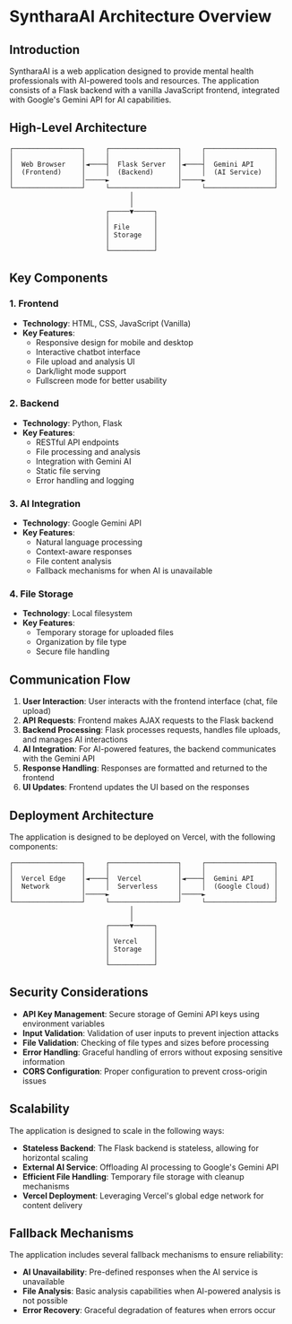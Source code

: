 # SyntharaAI Architecture Overview

## Introduction

SyntharaAI is a web application designed to provide mental health professionals with AI-powered tools and resources. The application consists of a Flask backend with a vanilla JavaScript frontend, integrated with Google's Gemini API for AI capabilities.

## High-Level Architecture

```
┌─────────────────┐     ┌─────────────────┐     ┌─────────────────┐
│                 │     │                 │     │                 │
│  Web Browser    │◄────┤  Flask Server   │◄────┤  Gemini API     │
│  (Frontend)     │     │  (Backend)      │     │  (AI Service)   │
│                 │─────►                 │─────►                 │
└─────────────────┘     └─────────────────┘     └─────────────────┘
                              │
                              │
                        ┌─────▼─────┐
                        │           │
                        │ File      │
                        │ Storage   │
                        │           │
                        └───────────┘
```

## Key Components

### 1. Frontend
- **Technology**: HTML, CSS, JavaScript (Vanilla)
- **Key Features**:
  - Responsive design for mobile and desktop
  - Interactive chatbot interface
  - File upload and analysis UI
  - Dark/light mode support
  - Fullscreen mode for better usability

### 2. Backend
- **Technology**: Python, Flask
- **Key Features**:
  - RESTful API endpoints
  - File processing and analysis
  - Integration with Gemini AI
  - Static file serving
  - Error handling and logging

### 3. AI Integration
- **Technology**: Google Gemini API
- **Key Features**:
  - Natural language processing
  - Context-aware responses
  - File content analysis
  - Fallback mechanisms for when AI is unavailable

### 4. File Storage
- **Technology**: Local filesystem
- **Key Features**:
  - Temporary storage for uploaded files
  - Organization by file type
  - Secure file handling

## Communication Flow

1. **User Interaction**: User interacts with the frontend interface (chat, file upload)
2. **API Requests**: Frontend makes AJAX requests to the Flask backend
3. **Backend Processing**: Flask processes requests, handles file uploads, and manages AI interactions
4. **AI Integration**: For AI-powered features, the backend communicates with the Gemini API
5. **Response Handling**: Responses are formatted and returned to the frontend
6. **UI Updates**: Frontend updates the UI based on the responses

## Deployment Architecture

The application is designed to be deployed on Vercel, with the following components:

```
┌─────────────────┐     ┌─────────────────┐     ┌─────────────────┐
│                 │     │                 │     │                 │
│  Vercel Edge    │◄────┤  Vercel         │◄────┤  Gemini API     │
│  Network        │     │  Serverless     │     │  (Google Cloud) │
│                 │─────►                 │─────►                 │
└─────────────────┘     └─────────────────┘     └─────────────────┘
                              │
                              │
                        ┌─────▼─────┐
                        │           │
                        │ Vercel    │
                        │ Storage   │
                        │           │
                        └───────────┘
```

## Security Considerations

- **API Key Management**: Secure storage of Gemini API keys using environment variables
- **Input Validation**: Validation of user inputs to prevent injection attacks
- **File Validation**: Checking of file types and sizes before processing
- **Error Handling**: Graceful handling of errors without exposing sensitive information
- **CORS Configuration**: Proper configuration to prevent cross-origin issues

## Scalability

The application is designed to scale in the following ways:

- **Stateless Backend**: The Flask backend is stateless, allowing for horizontal scaling
- **External AI Service**: Offloading AI processing to Google's Gemini API
- **Efficient File Handling**: Temporary file storage with cleanup mechanisms
- **Vercel Deployment**: Leveraging Vercel's global edge network for content delivery

## Fallback Mechanisms

The application includes several fallback mechanisms to ensure reliability:

- **AI Unavailability**: Pre-defined responses when the AI service is unavailable
- **File Analysis**: Basic analysis capabilities when AI-powered analysis is not possible
- **Error Recovery**: Graceful degradation of features when errors occur
